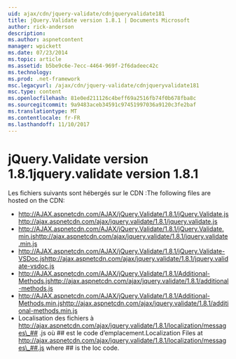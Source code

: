 ```yaml
---
uid: ajax/cdn/jquery-validate/cdnjqueryvalidate181
title: jQuery.Validate version 1.8.1 | Documents Microsoft
author: rick-anderson
description: 
ms.author: aspnetcontent
manager: wpickett
ms.date: 07/23/2014
ms.topic: article
ms.assetid: b5be9c6e-7ecc-4464-969f-2f6dadeec42c
ms.technology: 
ms.prod: .net-framework
msc.legacyurl: /ajax/cdn/jquery-validate/cdnjqueryvalidate181
msc.type: content
ms.openlocfilehash: 81e0ed211126c4beff69a2516fb74f0b678fba8c
ms.sourcegitcommit: 9a9483aceb34591c97451997036a9120c3fe2baf
ms.translationtype: MT
ms.contentlocale: fr-FR
ms.lasthandoff: 11/10/2017
---
```

<a name="jqueryvalidate-version-181"></a><span data-ttu-id="db9fb-102">jQuery.Validate version 1.8.1</span><span class="sxs-lookup"><span data-stu-id="db9fb-102">jquery.validate version 1.8.1</span></span>
====================
<span data-ttu-id="db9fb-103">Les fichiers suivants sont hébergés sur le CDN :</span><span class="sxs-lookup"><span data-stu-id="db9fb-103">The following files are hosted on the CDN:</span></span>

- <span data-ttu-id="db9fb-104">http://AJAX.aspnetcdn.com/AJAX/jQuery.Validate/1.8.1/jQuery.Validate.js</span><span class="sxs-lookup"><span data-stu-id="db9fb-104">http://ajax.aspnetcdn.com/ajax/jquery.validate/1.8.1/jquery.validate.js</span></span>
- <span data-ttu-id="db9fb-105">http://AJAX.aspnetcdn.com/AJAX/jQuery.Validate/1.8.1/jQuery.Validate.min.js</span><span class="sxs-lookup"><span data-stu-id="db9fb-105">http://ajax.aspnetcdn.com/ajax/jquery.validate/1.8.1/jquery.validate.min.js</span></span>
- <span data-ttu-id="db9fb-106">http://AJAX.aspnetcdn.com/AJAX/jQuery.Validate/1.8.1/jQuery.Validate-VSDoc.js</span><span class="sxs-lookup"><span data-stu-id="db9fb-106">http://ajax.aspnetcdn.com/ajax/jquery.validate/1.8.1/jquery.validate-vsdoc.js</span></span>
- <span data-ttu-id="db9fb-107">http://AJAX.aspnetcdn.com/AJAX/jQuery.Validate/1.8.1/Additional-Methods.js</span><span class="sxs-lookup"><span data-stu-id="db9fb-107">http://ajax.aspnetcdn.com/ajax/jquery.validate/1.8.1/additional-methods.js</span></span>
- <span data-ttu-id="db9fb-108">http://AJAX.aspnetcdn.com/AJAX/jQuery.Validate/1.8.1/Additional-Methods.min.js</span><span class="sxs-lookup"><span data-stu-id="db9fb-108">http://ajax.aspnetcdn.com/ajax/jquery.validate/1.8.1/additional-methods.min.js</span></span>
- <span data-ttu-id="db9fb-109">Localisation des fichiers à http://ajax.aspnetcdn.com/ajax/jquery.validate/1.8.1/localization/messages\_## .js où ## est le code d’emplacement.</span><span class="sxs-lookup"><span data-stu-id="db9fb-109">Localization Files at http://ajax.aspnetcdn.com/ajax/jquery.validate/1.8.1/localization/messages\_##.js where ## is the loc code.</span></span>
